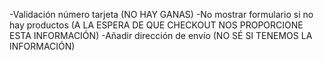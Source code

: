 -Validación número tarjeta (NO HAY GANAS)
-No mostrar formulario si no hay productos (A LA ESPERA DE QUE CHECKOUT NOS PROPORCIONE ESTA INFORMACIÓN)
-Añadir dirección de envío (NO SÉ SI TENEMOS LA INFORMACIÓN)